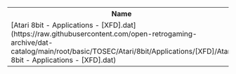 <table>
<tr><th>Name</th><th>Size</th></tr>
<tr><td>[Atari 8bit - Applications - [XFD].dat](https://raw.githubusercontent.com/open-retrogaming-archive/dat-catalog/main/root/basic/TOSEC/Atari/8bit/Applications/[XFD]/Atari 8bit - Applications - [XFD].dat)</td><td>919</td></tr>
</table>
